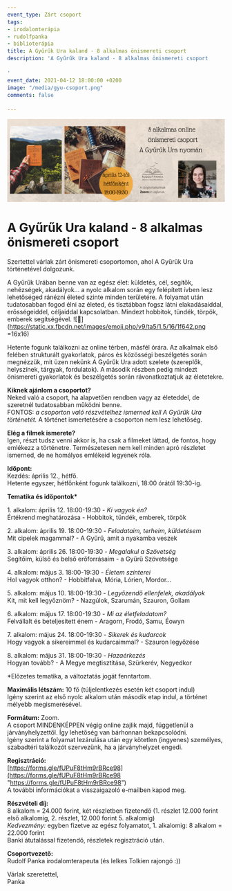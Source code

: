 ```yaml
---
event_type: Zárt csoport
tags:
- irodalomterápia
- rudolfpanka
- biblioterápia
title: A Gyűrűk Ura kaland - 8 alkalmas önismereti csoport
description: 'A Gyűrűk Ura kaland - 8 alkalmas önismereti csoport

'
event_date: 2021-04-12 18:00:00 +0200
image: "/media/gyu-csoport.png"
comments: false

---
```

![](/media/gyu-csoport.png)

# A Gyűrűk Ura kaland - 8 alkalmas önismereti csoport

Szertettel várlak zárt önismereti csoportomon, ahol A Gyűrűk Ura történetével dolgozunk.

A Gyűrűk Urában benne van az egész élet: küldetés, cél, segítők, nehézségek, akadályok... a nyolc alkalom során egy felépített ívben lesz lehetőséged ránézni életed szinte minden területére. A folyamat után tudatosabban fogod élni az életed, és tisztábban fogsz látni elakadásaiddal, erősségeiddel, céljaiddal kapcsolatban. Mindezt hobbitok, tündék, törpök, emberek segítségével. ![🙂](https://static.xx.fbcdn.net/images/emoji.php/v9/ta5/1.5/16/1f642.png =16x16)

Hetente fogunk találkozni az online térben, másfél órára. Az alkalmak első felében strukturált gyakorlatok, páros és közösségi beszélgetés során megnézzük, mit üzen nekünk A Gyűrűk Ura adott szelete (szereplők, helyszínek, tárgyak, fordulatok). A második részben pedig mindezt önismereti gyakorlatok és beszélgetés során rávonatkoztatjuk az életetekre.

**Kiknek ajánlom a csoportot?**  
Neked való a csoport, ha alapvetően rendben vagy az életeddel, de szeretnél tudatosabban működni benne.  
FONTOS: _a csoporton való részvételhez ismerned kell A Gyűrűk Ura történetét._ A történet ismertetésére a csoporton nem lesz lehetőség.

**Elég a filmek ismerete?**  
Igen, részt tudsz venni akkor is, ha csak a filmeket láttad, de fontos, hogy emlékezz a történetre. Természetesen nem kell minden apró részletet ismerned, de ne homályos emlékeid legyenek róla.

**Időpont:**  
Kezdés: április 12., hétfő.  
Hetente egyszer, hétfőnként fogunk találkozni, 18:00 órától 19:30-ig.

__Tematika és időpontok*__

1\. alkalom: április 12. 18:00-19:30 - _Ki vagyok én?_  
Értékrend meghatározása - Hobbitok, tündék, emberek, törpök

2\. alkalom: április 19. 18:00-19:30 - _Feladataim, terheim, küldetésem_  
Mit cipelek magammal? - A Gyűrű, amit a nyakamba veszek

3\. alkalom: április 26. 18:00-19:30 - _Megalakul a Szövetség_  
Segítőim, külső és belső erőforrásaim - a Gyűrű Szövetsége

4\. alkalom: május 3. 18:00-19:30 - _Életem színterei_  
Hol vagyok otthon? - Hobbitfalva, Mória, Lórien, Mordor...

5\. alkalom: május 10. 18:00-19:30 - _Legyőzendő ellenfelek, akadályok_  
Kit, mit kell legyőznöm? - Nazgúlok, Szarumán, Szauron, Gollam

6\. alkalom: május 17. 18:00-19:30 - _Mi az életfeladatom?_  
Felvállalt és beteljesített énem - Aragorn, Frodó, Samu, Éowyn

7\. alkalom: május 24. 18:00-19:30 - _Sikerek és kudarcok_  
Hogy vagyok a sikereimmel és kudarcaimmal? - Szauron legyőzése

8\. alkalom: május 31. 18:00-19:30 - _Hazaérkezés_  
Hogyan tovább? - A Megye megtisztítása, Szürkerév, Negyedkor

\*Előzetes tematika, a változtatás jogát fenntartom.

**Maximális létszám:** 10 fő (túljelentkezés esetén két csoport indul)  
Igény szerint az első nyolc alkalom után második etap indul, a történet mélyebb megismerésével.

**Formátum:** Zoom.  
A csoport MINDENKÉPPEN végig online zajlik majd, függetlenül a járványhelyzettől. Így lehetőség van bárhonnan bekapcsolódni.  
Igény szerint a folyamat lezárulása után egy kötetlen (ingyenes) személyes, szabadtéri találkozót szervezünk, ha a járványhelyzet engedi.

**Regisztráció:**  
[https://forms.gle/fUPuF8tHm9rBRce98](https://forms.gle/fUPuF8tHm9rBRce98 "https://forms.gle/fUPuF8tHm9rBRce98")  
A további információkat a visszaigazoló e-mailben kapod meg.

**Részvételi díj:**  
8 alkalom = 24.000 forint, két részletben fizetendő (1. részlet 12.000 forint első alkalomig, 2. részlet, 12.000 forint 5. alkalomig)  
_Kedvezmény:_ egyben fizetve az egész folyamatot, 1. alkalomig: 8 alkalom = 22.000 forint  
Banki átutalással fizetendő, részletek regisztráció után.

**Csoportvezető:**  
Rudolf Panka irodalomterapeuta (és lelkes Tolkien rajongó :))

Várlak szeretettel,  
Panka